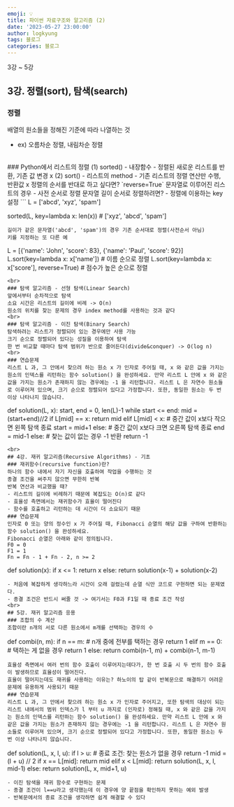 ```yaml
---
emoji: 💡
title: 파이썬 자료구조와 알고리즘 (2)
date: '2023-05-27 23:00:00'
author: logkyung
tags: 블로그
categories: 블로그
---
```


3강 ~ 5강

## 3강. 정렬(sort), 탐색(search)
### 정렬
배열의 원소들을 정해진 기준에 따라 나열하는 것
- ex) 오름차순 정렬, 내림차순 정렬
<br>
### Python에서 리스트의 정렬
(1) sorted()
- 내장함수
- 정렬된 새로운 리스트를 반환, 기존 값 변경 x
(2) sort()
- 리스트의 method
- 기존 리스트의 정렬 연산만 수행, 반환값 x
정렬의 순서를 반대로 하고 싶다면? `reverse=True`
문자열로 이루어진 리스트의 경우
- 사전 순서로 정렬
문자열 길이 순서로 정렬하려면?
- 정렬에 이용하는 key 설정
```
L = ['abcd', 'xyz', 'spam']

sorted(L, key=lambda x: len(x)) # ['xyz', 'abcd', 'spam']
```
길이가 같은 문자열('abcd', 'spam')의 경우 기존 순서대로 정렬(사전순서 아님)
키를 지정하는 또 다른 예
```
L = [{'name': 'John', 'score': 83},
     {'name': 'Paul', 'score': 92}]
L.sort(key=lambda x: x['name']) # 이름 순으로 정렬
L.sort(key=lambda x: x['score'], reverse=True) # 점수가 높은 순으로 정렬
```
<br>
### 탐색 알고리즘 - 선형 탐색(Linear Search)
앞에서부터 순차적으로 탐색
소요 시간은 리스트의 길이에 비례 -> O(n)
원소의 위치를 찾는 문제의 경우 index method를 사용하는 것과 같다
<br>
### 탐색 알고리즘 - 이진 탐색(Binary Search)
탐색하려는 리스트가 정렬되어 있는 경우에만 사용 가능
크기 순으로 정렬되어 있다는 성질을 이용하여 탐색
한 번 비교할 때마다 탐색 범위가 반으로 줄어든다(divide&conquer) -> O(log n)
<br>
### 연습문제
리스트 L 과, 그 안에서 찾으려 하는 원소 x 가 인자로 주어질 때, x 와 같은 값을 가지는 원소의 인덱스를 리턴하는 함수 solution() 을 완성하세요. 만약 리스트 L 안에 x 와 같은 값을 가지는 원소가 존재하지 않는 경우에는 -1 을 리턴합니다. 리스트 L 은 자연수 원소들로 이루어져 있으며, 크기 순으로 정렬되어 있다고 가정합니다. 또한, 동일한 원소는 두 번 이상 나타나지 않습니다.
```
def solution(L, x):
    start, end = 0, len(L)-1
    while start <= end:
        mid = (start+end)//2
        if L[mid] == x:
            return mid
        elif L[mid] < x:      # 중간 값이 x보다 작으면 왼쪽 탐색 종료
            start = mid+1
        else:                 # 중간 값이 x보다 크면 오른쪽 탐색 종료
            end = mid-1
    else:                     # 찾는 값이 없는 경우 -1 반환
        return -1
```
<br>
## 4강. 재귀 알고리즘(Recursive Algorithms) - 기초
### 재귀함수(recursive function)란?
하나의 함수 내에서 자기 자신을 호출하여 작업을 수행하는 것
종결 조건을 써주지 않으면 무한히 반복
반복 연산과 비교했을 때?
- 리스트의 길이에 비례하기 때문에 복잡도는 O(n)로 같다
- 효율성 측면에서는 재귀함수가 효율이 떨어진다
- 함수를 호출하고 리턴하는 데 시간이 더 소요되기 때문
### 연습문제
인자로 0 또는 양의 정수인 x 가 주어질 때, Fibonacci 순열의 해당 값을 구하여 반환하는 함수 solution() 을 완성하세요.
Fibonacci 순열은 아래와 같이 정의됩니다.
F0 = 0
F1 = 1
Fn = Fn - 1 + Fn - 2, n >= 2
```
def solution(x):
    if x <= 1:
        return x
    else:
        return solution(x-1) + solution(x-2)
```
- 처음에 복잡하게 생각하느라 시간이 오래 걸렸는데 순열 식만 코드로 구현하면 되는 문제였다.
- 종결 조건은 반드시 써줄 것 -> 여기서는 F0과 F1일 때 종료 조건 작성
<br>
## 5강. 재귀 알고리즘 응용
### 조합의 수 계산
조합이란 n개의 서로 다른 원소에서 m개를 선택하는 경우의 수
```
def combi(n, m):
    if n == m:      # n개 중에 전부를 택하는 경우
        return 1
    elif m == 0:    # 택하는 게 없을 경우
        return 1
    else:
        return combi(n-1, m) + combi(n-1, m-1)
```
효율성 측면에서 여러 번의 함수 호출이 이루어지는데다가, 한 번 호출 시 두 번의 함수 호출이 발생하므로 효율성이 떨어진다.
효율이 떨어지는데도 재귀를 사용하는 이유는? 하노이의 탑 같이 반복문으로 해결하기 어려운 문제에 유용하게 사용되기 때문
### 연습문제
리스트 L 과, 그 안에서 찾으려 하는 원소 x 가 인자로 주어지고, 또한 탐색의 대상이 되는 리스트 내에서의 범위 인덱스가 l 부터 u 까지로 (인자로) 정해질 때, x 와 같은 값을 가지는 원소의 인덱스를 리턴하는 함수 solution() 을 완성하세요. 만약 리스트 L 안에 x 와 같은 값을 가지는 원소가 존재하지 않는 경우에는 -1 을 리턴합니다. 리스트 L 은 자연수 원소들로 이루어져 있으며, 크기 순으로 정렬되어 있다고 가정합니다. 또한, 동일한 원소는 두 번 이상 나타나지 않습니다.
```
def solution(L, x, l, u):
    if l > u:             # 종료 조건: 찾는 원소가 없을 경우
        return -1
    mid = (l + u) // 2
    if x == L[mid]:
        return mid
    elif x < L[mid]:
        return solution(L, x, l, mid-1)
    else:
        return solution(L, x, mid+1, u)
```
- 이진 탐색을 재귀 함수로 구현하는 문제
- 종결 조건이 l==u라고 생각했는데 이 경우에 양 끝점을 확인하지 못하는 예외 발생
- 반복문에서의 종료 조건을 생각하면 쉽게 해결할 수 있다
